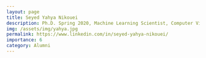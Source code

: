 ```yaml
---
layout: page
title: Seyed Yahya Nikouei
description: Ph.D. Spring 2020, Machine Learning Scientist, Computer Vision at CHEP
img: /assets/img/yahya.jpg
permalink: https://www.linkedin.com/in/seyed-yahya-nikouei/
importance: 6
category: Alumni
---
```


